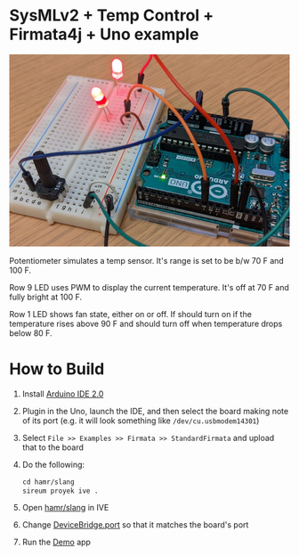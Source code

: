 # SysMLv2 + Temp Control + Firmata4j + Uno example

![circuit_diagram.jpg](circuit_diagram.jpg)

Potentiometer simulates a temp sensor.  It's range is set to be b/w 70 F and 100 F.

Row 9 LED uses PWM to display the current temperature.  It's off at 70 F
and fully bright at 100 F.

Row 1 LED shows fan state, either on or off.  If should turn on if
the temperature rises above 90 F and should turn off when temperature
drops below 80 F.

# How to Build

1. Install [Arduino IDE 2.0](https://docs.arduino.cc/software/ide-v2/tutorials/getting-started/ide-v2-downloading-and-installing)

1. Plugin in the Uno, launch the IDE, and then select the board making
note of its port (e.g. it will look something like ``/dev/cu.usbmodem14301``)

1. Select ``File >> Examples >> Firmata >> StandardFirmata`` and upload
that to the board

1. Do the following:

    ```
    cd hamr/slang
    sireum proyek ive .
    ```

1. Open [hamr/slang](hamr/slang) in IVE

1. Change [DeviceBridge.port](hamr/slang/src/main/component/tc/TempControlAadl/device/DeviceBridge.scala#L8) so that it matches the board's port

1. Run the [Demo](hamr/slang/src/main/architecture/bc/Demo.scala) app
